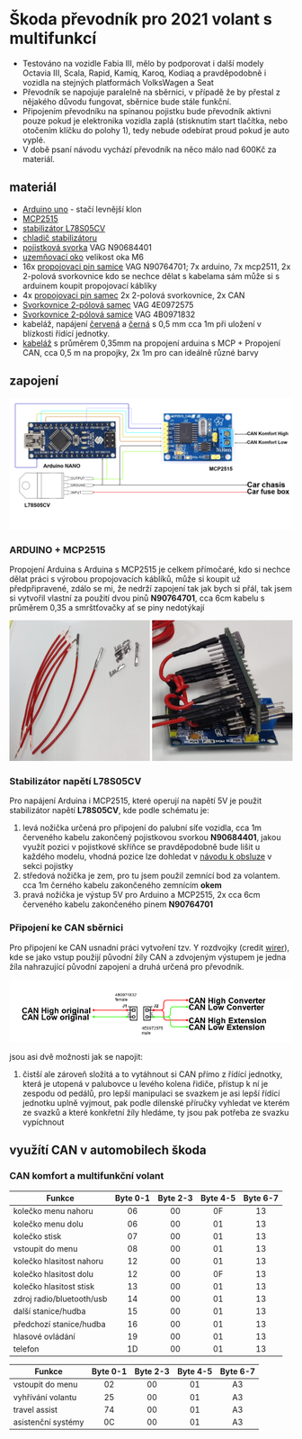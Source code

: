 # Škoda převodník pro 2021 volant s multifunkcí

* Testováno na vozidle Fabia III, mělo by podporovat i další modely Octavia III, Scala, Rapid, Kamiq, Karoq, Kodiaq a pravděpodobně i vozidla na stejných platformách VolksWagen a Seat
* Převodník se napojuje paralelně na sběrnici, v případě že by přestal z nějakého důvodu fungovat, sběrnice bude stále funkční.  
* Připojením převodníku na spínanou pojistku bude převodník aktivni pouze pokud je elektronika vozidla zaplá (stisknutím start tlačítka, nebo otočením klíčku do polohy 1), tedy nebude odebírat proud pokud je auto vyplé.
* V době psaní návodu vychází převodník na něco málo nad 600Kč za materiál.


## materiál

  * [Arduino uno](https://www.gme.cz/100-kompatibilni-klon-arduino-nano-v3-0-r3-original-chip) - stačí levnější klon  
  * [MCP2515](https://www.gme.cz/modul-mcp2515-can-bus-prevodnik-na-spi)
  * [stabilizátor L78S05CV](https://www.gme.cz/stabilizator-pevneho-napeti-stmicroelectronics-78s05) 
  * [chladič stabilizátoru](https://www.gme.cz/do1a-v)
  * [pojistková svorka](https://www.autokabel.cz/kontakt-jpt-28-pro%20vodic-do-1mm-bez-tesneni?search=jpt2801) VAG N90684401
  * [uzemňovací oko](https://www.autokabel.cz/kabelove-oko-m6-modre-smrstovaci?search=KOS06B) velikost oka M6
  * 16x [propojovaci pin samice](https://www.autokabel.cz/dutinka-micro-quadlock-vodic-do-075-mm?search=MQF075) VAG N90764701; 7x arduino, 7x mcp2511, 2x 2-polová svorkovnice kdo se nechce dělat s kabelama sám může si s arduinem koupit propojovací káblíky
  * 4x [propojovaci pin samec](https://www.autokabel.cz/962886-1?search=MQM075) 2x 2-polová svorkovnice, 2x CAN
  * [Svorkovnice 2-pólová samec](https://www.skoda-dily.cz/nahradni-dil/8w0972575-svorkovnice-2-polova-29804.html) VAG 4E0972575
  * [Svorkovnice 2-pólová samice](https://www.skoda-dily.cz/nahradni-dil/8w0971832-svorkovnice-2-polova-23310.html) VAG 4B0971832
  * kabeláž, napájení [červená](https://www.autokabel.cz/autovodic-flry-b-050-mm-cerny?search=FLRY050RD) a [černá](https://www.autokabel.cz/autovodic-flry-b-050-mm-cerny?search=FLRY050BK) s 0,5 mm cca 1m při uložení v blízkosti řídící jednotky.
  * [kabeláž](https://www.autokabel.cz/autovodic-flry-b-035-mm-cerny?search=FLRY035BK) s průměrem 0,35mm na propojení arduina s MCP + Propojení CAN, cca 0,5 m na propojky, 2x 1m pro can ideálně různé barvy
  


## zapojení

[![](/Images/Converter_Schema.png)]()

### ARDUINO + MCP2515

Propojení Arduina s Arduina s MCP2515 je celkem přímočaré, kdo si nechce dělat práci s výrobou propojovacích káblíků, může si koupit už předpřipravené, zdálo se mi, že nedrží zapojení tak jak bych si přál, tak jsem si vytvořil vlastní za použití dvou pinů **N90764701**, cca 6cm kabelu s průměrem 0,35 a smrštťovačky ať se piny nedotýkají  

<p align="center">
<img src="https://github.com/GabrielMastny/Skoda_2021MUFUSteeringWheel_Converter/blob/main/Images/Pins2.png" width="250" height="250">
<img src="https://github.com/GabrielMastny/Skoda_2021MUFUSteeringWheel_Converter/blob/main/Images/pins.png" width="250" height="250">
</p>

### Stabilizátor napětí L78S05CV

Pro napájení Arduina i MCP2515, které operují na napětí 5V je použit stabilizátor napětí **L78S05CV**, kde podle schématu je:
1) levá nožička určená pro připojení do palubní síťe vozidla, cca 1m červeného kabelu zakončený pojistkovou svorkou **N90684401**, jakou využít pozici v pojistkové skříňce se pravděpodobně bude lišit u každého modelu, vhodná pozice lze dohledat v [návodu k obsluze](https://manual.skoda-auto.com/260/cs-CZ/Models) v sekci pojistky
2) středová nožička je zem, pro tu jsem použil zemnící bod za volantem. cca 1m černého kabelu zakončeného zemnícím **okem**
3) pravá nožička je výstup 5V pro Arduino a MCP2515, 2x cca 6cm červeného kabelu zakončeného pinem **N90764701**

### Připojení ke CAN sběrnici

Pro připojení ke CAN usnadní práci vytvoření tzv. Y rozdvojky (credit [wirer](www.wirer.sk)), kde se jako vstup použijí původní žíly CAN a zdvojeným výstupem je jedna žíla nahrazující původní zapojení a druhá určená pro převodník.

[![](/Images/YConnector.png)]()

jsou asi dvě možnosti jak se napojit:
1) čistší ale zároveň složitá a to vytáhnout si CAN přímo z řídící jednotky, která je utopená v palubovce u levého kolena řidiče, přístup k ní je zespodu od pedálů, pro lepší manipulaci se svazkem je asi lepší řídící jednotku uplně vyjmout, pak podle dílenské příručky vyhledat ve kterém ze svazků a které konkřetní žíly hledáme, ty jsou pak potřeba ze svazku vypíchnout 





## využítí CAN v automobilech škoda

### CAN komfort a multifunkční volant


| Funkce                   | Byte 0-1      | Byte 2-3      | Byte 4-5      | Byte 6-7      |
| ------------------------ |:-------------:| :------------:| :------------:| :------------:|
| kolečko menu nahoru      | 06            | 00            | 0F            | 13            |
| kolečko menu dolu        | 06            | 00            | 01            | 13            |
| kolečko stisk            | 07            | 00            | 01            | 13            |
| vstoupit do menu         | 08            | 00            | 01            | 13            |
| kolečko hlasitost nahoru | 12            | 00            | 01            | 13            |
| kolečko hlasitost dolu   | 12            | 00            | 0F            | 13            |
| kolečko hlasitost stisk  | 13            | 00            | 01            | 13            |
| zdroj radio/bluetooth/usb| 14            | 00            | 01            | 13            |
| další stanice/hudba      | 15            | 00            | 01            | 13            |
| předchozí stanice/hudba  | 16            | 00            | 01            | 13            |
| hlasové ovládání         | 19            | 00            | 01            | 13            |
| telefon                  | 1D            | 00            | 01            | 13            |

| Funkce                   | Byte 0-1      | Byte 2-3      | Byte 4-5      | Byte 6-7      |
| ------------------------ |:-------------:| :------------:| :------------:| :------------:|
| vstoupit do menu         | 02            | 00            | 01            | A3            |
| vyhřívání volantu        | 25            | 00            | 01            | A3            |
| travel assist            | 74            | 00            | 01            | A3            |
| asistenční systémy       | 0C            | 00            | 01            | A3            |


